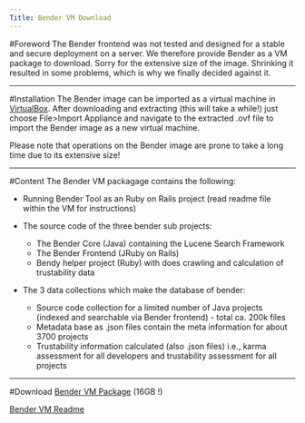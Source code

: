 ```yaml
---
Title: Bender VM Download
---
```


#Foreword
The Bender frontend was not tested and designed for a stable and secure deployment on a server. We therefore provide Bender as a VM package to download. Sorry for the extensive size of the image. Shrinking it resulted in some problems, which is why we finally decided against it.


---
#Installation
The Bender image can be imported as a virtual machine in [VirtualBox](http://www.virtualbox.org/). After downloading and extracting (this will take a while!) just choose File>Import Appliance and navigate to the extracted .ovf file to import the Bender image as a new virtual machine.

Please note that operations on the Bender image are prone to take a long time due to its extensive size!


---
#Content
The Bender VM packagage contains the following:

- Running Bender Tool as an Ruby on Rails project (read readme file within the VM for instructions)
-  The source code of the three bender sub projects:
	-  The Bender Core (Java) containing the Lucene Search Framework
	-  The Bender Frontend (JRuby on Rails)
	-  Bendy helper project (Ruby) with does crawling and calculation of trustability data

-  The 3 data collections which make the database of bender:
	-  Source code collection for a limited number of Java projects (indexed and searchable via Bender frontend) - total ca. 200k files
	-  Metadata base as .json files contain the meta information for about 3700 projects
	-  Trustability information calculated (also .json files) i.e., karma assessment for all developers and trustability assessment for all projects



---
#Download
[Bender VM Package](http://scg.unibe.ch/download/bender/final_bender_package.tar.gz) (16GB !)

[Bender VM Readme](http://scg.unibe.ch/download/bender/README.txt)
